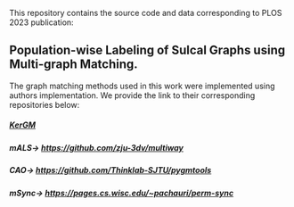 This repository contains the source code and data corresponding to PLOS 2023 publication:

## Population-wise Labeling of Sulcal Graphs using Multi-graph Matching.

The graph matching methods used in this work were implemented using authors implementation. We provide the link to their corresponding repositories below:

##### [KerGM](https://github.com/ZhenZhang19920330/KerGM_Code)

##### mALS-> https://github.com/zju-3dv/multiway

##### CAO-> https://github.com/Thinklab-SJTU/pygmtools
 
##### mSync-> https://pages.cs.wisc.edu/~pachauri/perm-sync
